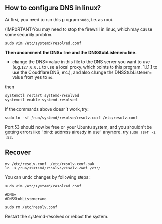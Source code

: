 ## How to configure DNS in linux?

At first, you need to run this program `sudo`, i.e. as root.

(IMPORTANT)You may need to stop the firewall in linux, which may cause some securiity problrm.

```
sudo vim /etc/systemd/resolved.conf
```

**Then uncomment the DNS= line and the DNSStubListener= line.** 
- change the DNS= value in this file to the DNS server you want to use (e.g.`127.0.0.1` to use a local proxy, which points to this program. 1.1.1.1 to use the Cloudflare DNS, etc.), and also change the DNSStubListener= value from yes to `no`.

then

```
systemctl restart systemd-resolved
systemctl enable systemd-resolved
```

If the commands above doesn`t work, try:

```
sudo ln -sf /run/systemd/resolve/resolv.conf /etc/resolv.conf
```

Port 53 should now be free on your Ubuntu system, and you shouldn't be getting errors like "bind: address already in use" anymore. try  `sudo lsof -i :53`.


## Recover

```(backup)
mv /etc/resolv.conf  /etc/resolv.conf.bak
ln -s /run/systemd/resolve/resolv.conf /etc/
```

You can undo changes by following steps:

```
sudo vim /etc/systemd/resolved.conf

#DNS=
#DNSStubListener=no

sudo rm /etc/resolv.conf
```

Restart the systemd-resolved or reboot the system. 